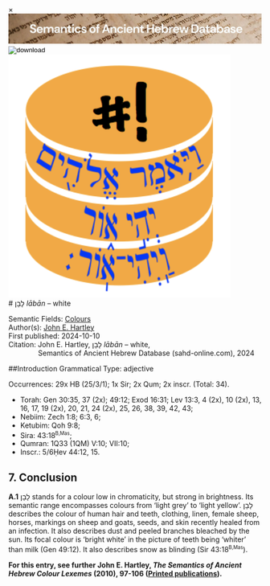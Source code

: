 <div id="modal" class="modal">
  <div class="modal-content">
    <span class="close">&times;</span>
    <div class="modal-body" id="modal-body"></div>
  </div>
</div><html><body><img id="banner" src="../../images/banners/banner.png" alt="banner" /></body></html>

<div><input id="download" title="Download/print the document" type="image" onclick="print_document()" src="../../images/icons/download3.png" alt="download" /></div><div><a id="shebanq" title="Word in SHEBANQ" href="https://shebanq.ancient-data.org/hebrew/word?id=1LBNiin" target="_blank"><img src="../../images/icons/shebanq.png" alt="shebanq"></a></div># לָבָן <i>lābān</i> – white

Semantic Fields:
[Colours](../semantic_fields/colours.md)&nbsp;&nbsp;&nbsp;<br>Author(s):
[John E. Hartley](../contributors/john_e._hartley.md)<br>
First published: 2024-10-10<br>Citation: John E. Hartley, לָבָן <i>lābān</i> – white, <br>                    &nbsp;&nbsp;&nbsp;&nbsp;&nbsp;&nbsp;&nbsp;&nbsp;&nbsp;&nbsp;&nbsp;&nbsp;&nbsp;&nbsp;                    Semantics of Ancient Hebrew Database (sahd-online.com), 2024



##Introduction
Grammatical Type: adjective

Occurrences: 29x HB (25/3/1); 1x Sir; 2x Qum; 2x inscr. (Total: 34).

* Torah: Gen 30:35, 37 (2x); 49:12; Exod 16:31; Lev 13:3, 4 (2x), 10 (2x), 13, 16, 17, 19 (2x), 20, 21, 24 (2x), 25, 26, 38, 39, 42, 43;
* Nebiim: Zech 1:8; 6:3, 6;
* Ketubim: Qoh 9:8;
* Sira: 43:18<sup><small>B,Mas</small></sup>; 
* Qumran: 1Q33 (1QM) V:10; VII:10; 
* Inscr.: 5/6Ḥev 44:12, 15.

## 7. Conclusion

<b>A.1</b> 
<span dir="rtl">לָבָן</span> stands for a colour low in chromaticity, but strong in brightness. Its semantic range encompasses colours from 
‘light grey’ to 
‘light yellow’.
<span dir="rtl">לָבָן</span> describes the colour of human hair and teeth, clothing, linen, female sheep, horses, markings on sheep and goats, seeds, and skin recently healed from an infection. It also describes dust and peeled branches bleached by the sun. Its focal colour is
‘bright white’ in the picture of teeth being 
‘whiter’ than milk (Gen 49:12). It also describes snow as blinding (Sir 43:18<sup><small>B,Mas</small></sup>).


<b>For this entry, see further John E. Hartley, <i>The Semantics of Ancient Hebrew Colour Lexemes</i> (2010), 97-106 (<a href="/store/printed_publications/">Printed publications</a>).</b>




